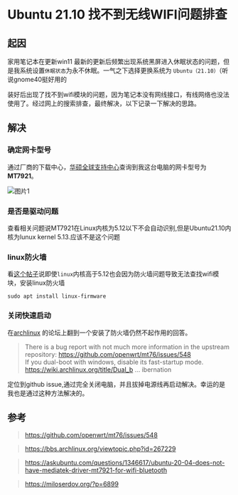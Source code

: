# Ubuntu 21.10 找不到无线WIFI问题排查

## 起因

家用笔记本在更新win11 最新的更新后频繁出现系统黑屏进入休眠状态的问题，但是我系统设置`休眠状态`为永不休眠。一气之下选择更换系统为 `Ubuntu（21.10）`（听说gnome40挺好用的

装好后出现了找不到wifi模块的问题，因为笔记本没有网线接口，有线网络也没法使用了。经过网上的搜索排查，最终解决，以下记录一下解决的思路。

## 解决

### 确定网卡型号

通过厂商的下载中心，[华硕全球支持中心](https://www.asus.com/support/Download-Center/)查询到我这台电脑的网卡型号为**MT7921**。

![图片1]()

### 是否是驱动问题

查看相关问题说MT7921在Linux内核为5.12以下不会自动识别,但是Ubuntu21.10内核为lunux kernel 5.13.应该不是这个问题

### linux防火墙

看[这个帖子](https://miloserdov.org/?p=6899)说即使`linux`内核高于5.12也会因为防火墙问题导致无法查找wifi模块，安装linux防火墙
```
sudo apt install linux-firmware
```
### 关闭快速启动

在[archlinux](https://bbs.archlinux.org/viewtopic.php?id=267229) 的论坛上翻到一个安装了防火墙仍然不起作用的回答。
> There is a bug report with not much more information in the upstream repository:
https://github.com/openwrt/mt76/issues/548  
If you dual-boot with windows, disable its fast-startup mode. https://wiki.archlinux.org/title/Dual_b … ibernation

定位到github issue,通过完全关闭电脑，并且拔掉电源线再启动解决。幸运的是我也是通过这种方法解决的。

## 参考

> https://github.com/openwrt/mt76/issues/548

> https://bbs.archlinux.org/viewtopic.php?id=267229

> https://askubuntu.com/questions/1346617/ubuntu-20-04-does-not-have-mediatek-driver-mt7921-for-wifi-bluetooth

> https://miloserdov.org/?p=6899

